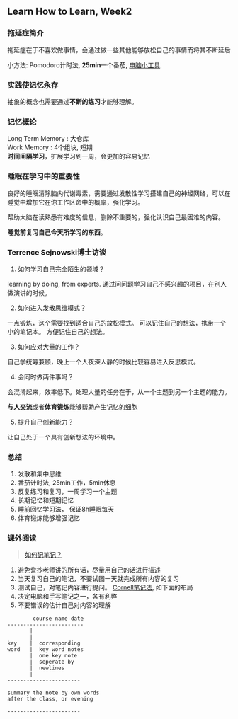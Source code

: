 
## Learn How to Learn, Week2

### 拖延症简介
  
  拖延症在于不喜欢做事情，会通过做一些其他能够放松自己的事情而将其不断延后  

  小方法: Pomodoro计时法, **25min**一个番茄, [电脑小工具][1].

### 实践使记忆永存

  抽象的概念也需要通过**不断的练习**才能够理解。

### 记忆概论

  Long Term Memory : 大仓库  
  Work Memory      : 4个组块, 短期    
  **时间间隔学习**，扩展学习到一周，会更加的容易记忆  

### 睡眠在学习中的重要性

  良好的睡眠清除脑内代谢毒素，需要通过发散性学习搭建自己的神经网络，可以在睡觉中增加它在你工作区命中的概率，强化学习。
  
  帮助大脑在读熟悉有难度的信息，删除不重要的，强化认识自己最困难的内容。   
  
  **睡觉前复习自己今天所学习的东西**。  

### Terrence Sejnowski博士访谈

  1. 如何学习自己完全陌生的领域？

  learning by doing, from experts. 通过问问题学习自己不感兴趣的项目，在别人做演讲的时候。

  2. 如何进入发散思维模式？

  一点锻炼，这个需要找到适合自己的放松模式。 可以记住自己的想法，携带一个小的笔记本。 方便记住自己的想法。 

  3. 如何应对大量的工作？

  自己学统筹兼顾，晚上一个人夜深人静的时候比较容易进入反思模式。

  4. 会同时做两件事吗？

  会混淆起来，效率低下。处理大量的任务在于，从一个主题到另一个主题的能力。

  **与人交流**或者**体育锻炼**能够帮助产生记忆的细胞

  5. 提升自己创新能力？

  让自己处于一个具有创新想法的环境中。

### 总结

  1. 发散和集中思维
  2. 番茄计时法, 25min工作，5min休息
  3. 反复练习和复习，一周学习一个主题
  4. 长期记忆和短期记忆
  5. 睡前回忆学习法， 保证8h睡眠每天
  6. 体育锻炼能够增强记忆


### 课外阅读

> [如何记笔记？][2]

1. 避免誊抄老师讲的所有话，尽量用自己的话进行描述
2. 当天复习自己的笔记，不要试图一天就完成所有内容的复习
3. 测试自己，对笔记内容进行提问。 [Cornell笔记法][3], 如下面的布局
4. 决定电脑和手写笔记之一，各有利弊
5. 不要错误的估计自己对内容的理解

```
        course name date
------------------------
       |
       |
key    |  corresponding
word   |  key word notes
       |  one key note 
       |  seperate by
       |  newlines
       |
-----------------------

summary the note by own words
after the class, or evening

-----------------------
```


[1]: https://pomotodo.com/                                      
[2]: http://hilt.harvard.edu/files/hilt/files/notetaking_0.pdf  
[3]: http://coe.jmu.edu/learningtoolbox/cornellnotes.html       